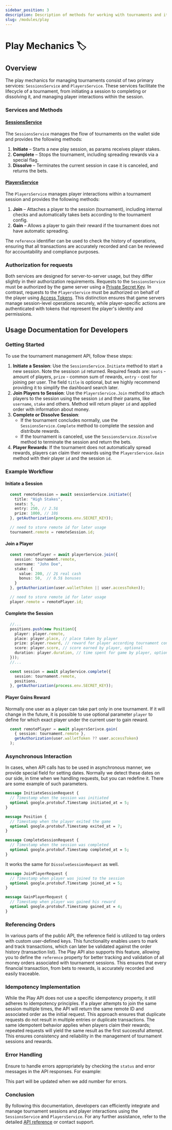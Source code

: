 ```yaml
---
sidebar_position: 3
description: Description of methods for working with tournaments and its players
slug: /modules/play
---
```


# Play Mechanics 🏷️

## Overview

The play mechanics for managing tournaments consist of two primary services: `SessionsService` and `PlayersService`. These services facilitate the lifecycle of a tournament, from initiating a session to completing or dissolving it, and managing player interactions within the session.

### Services and Methods

#### [SessionsService](https://buf.build/linq/linq/docs/main:linq.play.sessions.v1)

The `SessionsService` manages the flow of tournaments on the wallet side and provides the following methods:

1. **Initiate** – Starts a new play session, as params receives player stakes.
2. **Complete** – Stops the tournament, including spreading rewards via a special flag.
3. **Dissolve** – Terminates the current session in case it is canceled, and returns the bets.

#### [PlayersService](https://buf.build/linq/linq/docs/main:linq.play.players.v1)

The `PlayersService` manages player interactions within a tournament session and provides the following methods:

1. **Join** – Attaches a player to the session (tournament), including internal checks and automatically takes bets according to the tournament config.
2. **Gain** – Allows a player to gain their reward if the tournament does not have automatic spreading.

The `reference` identifier can be used to check the history of operations, ensuring that all transactions are accurately recorded and can be reviewed for accountability and compliance purposes.

### Authorization for requests

Both services are designed for server-to-server usage, but they differ slightly in their authorization requirements. Requests to the `SessionsService` must be authorized by the game server using a [Private Secret Key](/modules/auth/tokens#private). In contrast, requests to the `PlayersService` must be authorized on behalf of the player using [Access Tokens](/modules/auth/tokens#access-tokens). This distinction ensures that game servers manage session-level operations securely, while player-specific actions are authenticated with tokens that represent the player's identity and permissions.

## Usage Documentation for Developers

### Getting Started

To use the tournament management API, follow these steps:

1. **Initiate a Session**: Use the `SessionsService.Initiate` method to start a new session. Note the sessison `id` returned. Required fieads are: `seats` - amount of players, `prize` - common sum of rewards, `entry` - cost for joining per user. The field `title` is optional, but we highly recommend providing it to simplify the dashboard search later.
2. **Join Players to Session**: Use the `PlayersService.Join` method to attach players to the session using the session `id` and their params, like `username`, `stake` and others. Method will return player `id` and applied order with information about money.
3. **Complete or Dissolve Session**:
    - If the tournament concludes normally, use the `SessionsService.Complete` method to complete the session and distribute rewards.
    - If the tournament is canceled, use the `SessionsService.Dissolve` method to terminate the session and return the bets.
4. **Player Rewards**: If the tournament does not automatically spread rewards, players can claim their rewards using the `PlayersService.Gain` method with their player `id` and the session `id`.

### Example Workflow

#### Initiate a Session

  ```typescript
    const remoteSession = await sessionService.initiate({ 
      title: "High Stakes",
      seats: 5,
      entry: 250, // 2.5$
      prize: 1000, // 10$
    }, getAuthorization(process.env.SECRET_KEY));

    // need to store remote id for later usage
    tournament.remote = remoteSession.id;
  ```

#### Join a Player
  
  ```typescript
    const remotePlayer = await playerService.join({
      session: tournament.remote,
      username: "John Doe",
      stake: {
        value: 200, // 2$ real cash
        bonus: 50,  // 0.5$ bonuses
      }
    }, getAuthorization(user.walletToken || user.accessToken));

    // need to store remote id for later usage
    player.remote = remotePlayer.id;
  ```

#### Complete the Session
  
  ```typescript
    //...
    positions.push(new Position({
      player: player.remote,
      place: player.place, // place taken by player
      prize: player.reward, // reward for player according tournament config
      score: player.score, // score earned by player, optional
      duration: player.duration, // time spent for game by player, optional
    }));
    //...

    const session = await playService.complete({
      session: tournament.remote,
      positions,
    }, getAuthorization(process.env.SECRET_KEY));
  ```

#### Player Gains Reward

  Normally one user as a player can take part only in one tournament. If it will change in the future, it is possible to use optional parameter `player` to define for which exact player under the current user to gain reward.

  ```typescript
    const remotePlayer = await playersSerivce.gain(
      { session: tournament.remote },
      getAuthorization(user.walletToken ?? user.accessToken)
    );
  ```

### Asynchronous Interaction

In cases, when API calls has to be used in asynchronous manner, we provide special field for setting dates. Normally we detect these dates on our side, in time when we handling requests, but you can redefine it. There are some example of such parameters.

```protobuf
message InitiateSessionRequest {
  // Timestamp when the session was initiated
  optional google.protobuf.Timestamp initiated_at = 5;
}
```

```protobuf
message Position {
  // Timestamp when the player exited the game
  optional google.protobuf.Timestamp exited_at = 7;
}
```

```protobuf
message CompleteSessionRequest {
  // Timestamp when the session was completed
  optional google.protobuf.Timestamp completed_at = 5;
}
```

It works the same for `DissolveSessionRequest` as well.

```protobuf
message JoinPlayerRequest {
  // Timestamp when player was joined to the session
  optional google.protobuf.Timestamp joined_at = 5;
}
```

```protobuf
message GainPlayerRequest {
  // Timestamp when player was gained his reward
  optional google.protobuf.Timestamp gained_at = 4;
}
```

### Referencing Orders

In various parts of the public API, the reference field is utilized to tag orders with custom user-defined keys. This functionality enables users to mark and track transactions, which can later be validated against the order history (transaction list). The Play API also supports this feature, allowing you to define the `reference` property for better tracking and validation of all money orders associated with tournament sessions. This ensures that every financial transaction, from bets to rewards, is accurately recorded and easily traceable.

### Idempotency Implementation

While the Play API does not use a specific idempotency property, it still adheres to idempotency principles. If a player attempts to join the same session multiple times, the API will return the same remote ID and associated order as the initial request. This approach ensures that duplicate requests do not result in multiple entries or duplicate transactions. The same idempotent behavior applies when players claim their rewards; repeated requests will yield the same result as the first successful attempt. This ensures consistency and reliability in the management of tournament sessions and rewards.

### Error Handling

Ensure to handle errors appropriately by checking the `status` and error messages in the API responses. For example:

This part will be updated when we add number for errors.

### Conclusion

By following this documentation, developers can efficiently integrate and manage tournament sessions and player interactions using the `SessionsService` and `PlayersService`. For any further assistance, refer to the detailed [API reference](https://buf.build/linq/linq) or contact support.
